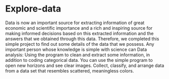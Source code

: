 # Explore-data
Data is now an important source for extracting information of great economic and scientific importance and a rich and inspiring source for making informed decisions based on this extracted information and the answers that we obtained through this data. Therefore, we completed this simple project to find out some details of the data that we possess. Any important person whose knowledge is simple with science can Data analysis: Using the program to clean and extract some information, in addition to coding categorical data. You can use the simple program to open new horizons and see clear images. Collect, classify, and arrange data from a data set that resembles scattered, meaningless colors.
